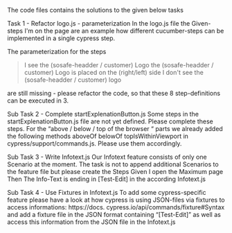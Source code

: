 The code files contains the solutions to the given below tasks

Task 1 - Refactor logo.js - parameterization In the logo.js file the Given-steps I'm on the page are an example how different cucumber-steps can be implemented in a single cypress step. 

The parameterization for the steps 
> I see the (sosafe-headder / customer) Logo 
> the (sosafe-headder / customer) Logo is placed on the (right/left) side 
> I don't see the (sosafe-headder / customer) logo

are still missing - please refactor the code, so that these 8 step-definitions can be executed in 3.



Sub Task 2 - Complete startExplenationButton.js Some steps in the startExplenationButton.js file are not yet defined. 
Please complete these steps. For the “above / below / top of the browser “ parts we already added the following methods aboveOf belowOf topIsWithinViewport in cypress/support/commands.js. Please use them accordingly.



Sub Task 3 - Write Infotext.js Our Infotext feature consists of only one Scenario at the moment. The task is not to append additional Scenarios to the feature file but please create the Steps Given I open the Maximum page Then The Info-Text is ending in [Test-Edit] in the according Infotext.js



Sub Task 4 - Use Fixtures in Infotext.js To add some cypress-specific feature please have a look at how cypress is using JSON-files via fixtures to access informations: https://docs. cypress.io/api/commands/fixture#Syntax and add a fixture file in the JSON format containing “[Test-Edit]” as well as access this information from the JSON file in the Infotext.js
